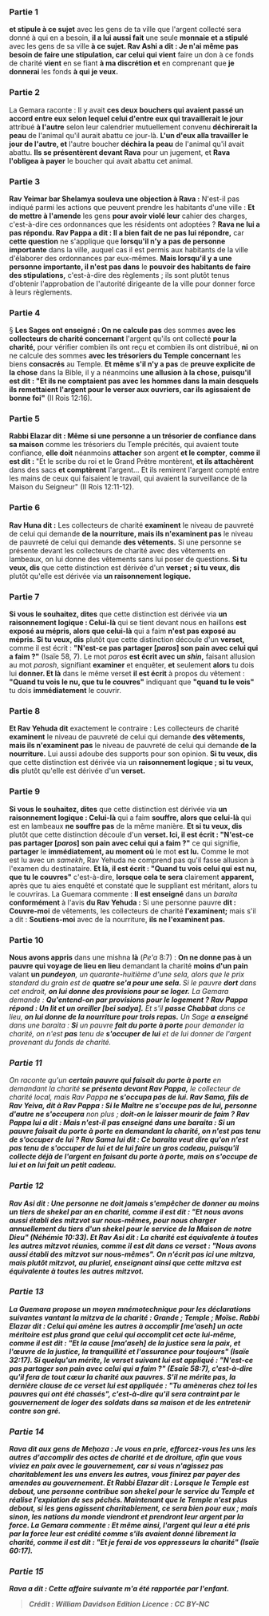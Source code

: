 
### Partie 1
<b>et stipule à ce sujet</b> avec les gens de ta ville que l'argent collecté sera donné à qui en a besoin, <b>il a lui aussi fait</b> une seule <b>monnaie et a stipulé</b> avec les gens de sa ville <b>à ce sujet. Rav Ashi a dit : Je n'ai même pas besoin de faire une stipulation, car celui qui vient</b> faire un don à ce fonds de charité <b>vient</b> en se fiant <b>à ma discrétion et</b> en comprenant que <b>je donnerai</b> les fonds <b>à qui je veux.</b>

### Partie 2
La Gemara raconte : Il y avait <b>ces deux bouchers qui avaient passé un accord entre eux selon lequel celui d'entre eux qui travaillerait le jour</b> attribué <b>à l'autre</b> selon leur calendrier mutuellement convenu <b>déchirerait la peau</b> de l'animal qu'il aurait abattu ce jour-là. <b>L'un d'eux alla travailler le jour de l'autre, et</b> l'autre boucher <b>déchira la peau</b> de l'animal qu'il avait abattu. <b>Ils se présentèrent devant Rava</b> pour un jugement, et <b>Rava l'obligea à payer</b> le boucher qui avait abattu cet animal.

### Partie 3
<b>Rav Yeimar bar Shelamya souleva une objection à Rava :</b> N'est-il pas indiqué parmi les actions que peuvent prendre les habitants d'une ville : <b>Et de mettre à l'amende</b> les gens <b>pour avoir violé leur</b> cahier des charges, c'est-à-dire ces ordonnances que les résidents ont adoptées ? <b>Rava ne lui a pas répondu. Rav Pappa a dit : Il a bien fait de ne pas lui répondre,</b> car <b>cette question</b> ne s'applique que <b>lorsqu'il n'y a pas de personne importante</b> dans la ville, auquel cas il est permis aux habitants de la ville d'élaborer des ordonnances par eux-mêmes. <b>Mais lorsqu'il y a une personne importante, il n'est pas dans</b> le <b>pouvoir des habitants de faire des stipulations,</b> c'est-à-dire des règlements ; ils sont plutôt tenus d'obtenir l'approbation de l'autorité dirigeante de la ville pour donner force à leurs règlements.

### Partie 4
§ <b>Les Sages ont enseigné : On ne calcule pas</b> des sommes <b>avec les collecteurs de charité concernant</b> l'argent qu'ils ont collecté <b>pour la charité,</b> pour vérifier combien ils ont reçu et combien ils ont distribué, <b>ni</b> on ne calcule des sommes <b>avec les <b>trésoriers</b> du Temple concernant</b> les biens <b>consacrés</b> au Temple. <b>Et même s'il n'y a pas</b> de <b>preuve explicite de la chose</b> dans la Bible, il y a néanmoins <b>une allusion à la chose, puisqu'il est dit : "Et ils ne comptaient pas avec les hommes dans la main desquels ils remettaient l'argent pour le verser aux ouvriers, car ils agissaient de bonne foi"</b> (II Rois 12:16).

### Partie 5
<b>Rabbi Elazar dit : Même si une personne a un trésorier de confiance dans sa maison</b> comme les trésoriers du Temple précités, qui avaient toute confiance, <b>elle doit</b> néanmoins <b>attacher</b> son argent <b>et le compter</b>, <b>comme il est dit : </b> "Et le scribe du roi et le Grand Prêtre montèrent, <b>et ils attachèrent</b> dans des sacs <b>et comptèrent</b> l'argent... Et ils remirent l'argent compté entre les mains de ceux qui faisaient le travail, qui avaient la surveillance de la Maison du Seigneur" (II Rois 12:11-12).

### Partie 6
<b>Rav Huna dit :</b> Les collecteurs de charité <b>examinent</b> le niveau de pauvreté de celui qui demande <b>de la nourriture, mais ils n'examinent pas</b> le niveau de pauvreté de celui qui demande <b>des vêtements.</b> Si une personne se présente devant les collecteurs de charité avec des vêtements en lambeaux, on lui donne des vêtements sans lui poser de questions. <b>Si tu veux, dis</b> que cette distinction est dérivée d'un <b>verset ; si tu veux, dis</b> plutôt qu'elle est dérivée via <b>un raisonnement logique.</b>

### Partie 7
<b>Si vous le souhaitez, dites</b> que cette distinction est dérivée via <b>un raisonnement logique : Celui-là</b> qui se tient devant nous en haillons <b>est exposé au mépris, alors que celui-là</b> qui a faim <b>n'est pas exposé au mépris. Si tu veux, dis</b> plutôt que cette distinction découle d'un <b>verset,</b> comme il est écrit : <b>"N'est-ce pas partager [<i>paros</i>] son pain avec celui qui a faim ?"</b> (Isaïe 58, 7). Le mot <i>paros</i> <b>est écrit avec un <i>shin</i>,</b> faisant allusion au mot <i>parosh</i>, signifiant <b>examiner</b> et enquêter, <b>et</b> seulement <b>alors</b> tu dois lui <b>donner. Et là</b> dans le même verset <b>il est écrit</b> à propos du vêtement : <b>"Quand tu vois le nu, que tu le couvres"</b> indiquant que <b>"quand tu le vois"</b> tu dois <b>immédiatement</b> le couvrir.

### Partie 8
<b>Et Rav Yehuda dit</b> exactement le contraire : Les collecteurs de charité <b>examinent</b> le niveau de pauvreté de celui qui demande <b>des vêtements, mais ils n'examinent pas</b> le niveau de pauvreté de celui qui demande <b>de la nourriture.</b> Lui aussi adoube des supports pour son opinion. <b>Si tu veux, dis</b> que cette distinction est dérivée via un <b>raisonnement logique ; si tu veux, dis</b> plutôt qu'elle est dérivée d'un <b>verset.</b>

### Partie 9
<b>Si vous le souhaitez, dites</b> que cette distinction est dérivée via <b>un raisonnement logique : Celui-là</b> qui a faim <b>souffre, alors que celui-là</b> qui est en lambeaux <b>ne souffre pas</b> de la même manière. <b>Et si tu veux, dis</b> plutôt que cette distinction découle d'un <b>verset. Ici, il est écrit : "N'est-ce pas partager [<i>paros</i>] son pain avec celui qui a faim ?"</b> ce qui signifie, <b>partager</b> le <b>immédiatement, au moment où</b> le mot <b>est lu.</b> Comme le mot est lu avec un <i>samekh</i>, Rav Yehuda ne comprend pas qu'il fasse allusion à l'examen du destinataire. <b>Et là, il est écrit : "Quand tu vois celui qui est nu, que tu le couvres"</b> c'est-à-dire, <b>lorsque cela te sera</b> clairement <b>apparent,</b> après que tu aies enquêté et constaté que le suppliant est méritant, alors tu le couvriras. La Guemara commente : <b>Il est enseigné</b> dans un <i>baraita</i> <b>conformément</b> à l'avis <b>du Rav Yehuda :</b> Si une personne pauvre <b>dit : Couvre-moi</b> de vêtements, les collecteurs de charité <b>l'examinent;</b> mais s'il a dit : <b>Soutiens-moi</b> avec de la nourriture, <b>ils ne l'examinent pas.</b>

### Partie 10
<b>Nous avons appris</b> dans une mishna <b>là</b> (<i>Pe'a</i> 8:7) : <b>On ne donne pas à un pauvre qui voyage de lieu en lieu</b> demandant la charité <b>moins d'un pain</b> valant <b>un <i>pundeyon</b>,</b> un quarante-huitième d'une <i>sela</i>, alors que le prix standard du grain est de <b>quatre <i>se'a</i> pour une <i>sela</i>. </b> Si le pauvre <b>dort</b> dans cet endroit, <b>on lui donne des provisions pour se loger.</b> La Gemara demande : <b>Qu'entend-on par <b>provisions pour le logement</b> ? Rav Pappa répond : Un lit et un oreiller [<i>bei sadya</i>].</b> Et s'il <b>passe Chabbat</b> dans ce lieu, <b>on lui donne de la nourriture pour trois repas.</b> Un Sage <b>a enseigné</b> dans une <i>baraita</i> : <b>Si</b> un pauvre <b>fait du porte à porte</b> pour demander la charité, on n'est <b>pas</b> tenu de <b>s'occuper de lui</b> et de lui donner de l'argent provenant du fonds de charité.

### Partie 11
On raconte qu'un <b>certain pauvre qui faisait du porte à porte</b> en demandant la charité <b>se présenta devant Rav Pappa,</b> le collecteur de charité local, mais Rav Pappa <b>ne s'occupa pas de lui. Rav Sama, fils de Rav Yeiva, dit à Rav Pappa : Si le Maître ne s'occupe pas de lui, personne d'autre ne s'occupera</b> non plus ; <b>doit-on le laisser <b>mourir</b> de faim ? Rav Pappa lui a dit : <b>Mais n'est-il pas enseigné</b> dans une <i>baraita</i> : <b>Si</b> un pauvre <b>faisait du porte à porte</b> en demandant la charité, on n'est <b>pas tenu</b> de <b>s'occuper de lui ? </b> Rav Sama lui <b>dit : </b> Ce <i>baraita</i> veut dire qu'on n'est <b>pas</b> tenu de <b>s'occuper de lui</b> et de lui faire <b>un gros cadeau,</b> puisqu'il collecte déjà de l'argent en faisant du porte à porte, <b>mais on s'occupe de lui</b> et on lui fait <b>un petit cadeau.</b>

### Partie 12
<b>Rav Asi dit : Une personne ne doit jamais s'empêcher de donner</b> au moins <b>un tiers de shekel par an</b> en charité, <b>comme il est dit : "Et nous avons aussi établi des mitzvot sur nous-mêmes, pour nous charger annuellement du tiers d'un shekel pour le service de la Maison de notre Dieu"</b> (Néhémie 10:33). <b>Et Rav Asi dit : La charité est équivalente à toutes les</b> autres <b>mitzvot</b> réunies, <b>comme il est dit</b> dans ce verset : <b>"Nous avons aussi établi des mitzvot sur nous-mêmes". On n'écrit pas ici une mitzva, mais</b> plutôt <b>mitzvot,</b> au pluriel, enseignant ainsi que cette mitzva est équivalente à toutes les autres mitzvot.

### Partie 13
La Guemara propose <b>un moyen mnémotechnique</b> pour les déclarations suivantes vantant la mitzva de la charité : <b>Grande ; Temple ; Moïse. Rabbi Elazar dit : Celui qui amène les autres à accomplir [<i>me'aseh</i>]</b> un acte méritoire <b>est plus grand que celui qui accomplit</b> cet acte lui-même, <b>comme il est dit : "Et la cause [<i>ma'aseh</i>] de la justice sera la paix, et l'œuvre de la justice, la tranquillité et l'assurance pour toujours"</b> (Isaïe 32:17). Si quelqu'un <b>mérite,</b> le verset suivant lui est appliqué : <b>"N'est-ce pas partager son pain avec celui qui a faim ?"</b> (Esaïe 58:7), c'est-à-dire qu'il fera de tout cœur la charité aux pauvres. S'il <b>ne mérite pas,</b> la dernière clause de ce verset lui est appliquée : <b>"Tu amèneras chez toi les pauvres qui ont été chassés"</b>, c'est-à-dire qu'il sera contraint par le gouvernement de loger des soldats dans sa maison et de les entretenir contre son gré.

### Partie 14
<b>Rava dit aux gens de Meḥoza : Je vous en prie, efforcez-vous les uns les autres</b> d'accomplir des actes de charité et de droiture, <b>afin que vous</b> viviez en <b>paix avec le gouvernement,</b> car si vous n'agissez pas charitablement les uns envers les autres, vous finirez par payer des amendes au gouvernement. <b>Et Rabbi Elazar dit : Lorsque le Temple est debout, une personne contribue son shekel</b> pour le service du Temple <b>et réalise l'expiation</b> de ses péchés. <b>Maintenant que le Temple n'est plus debout, si</b> les gens <b>agissent charitablement,</b> ce sera <b>bien</b> pour eux ; <b>mais sinon, les nations du monde viendront et prendront</b> leur argent <b>par la force.</b> La Gemara commente : <b>Et même ainsi,</b> l'argent qui leur a été pris par la force <b>leur est crédité comme</b> s'ils avaient donné librement la <b>charité, comme il est dit :</b> "Et je ferai de <b>vos oppresseurs la charité"</b> (Isaïe 60:17).

### Partie 15
<b>Rava a dit : Cette</b> affaire suivante <b>m'a été rapportée</b> par <b>l'enfant</b>.

>Crédit : William Davidson Edition
>Licence : CC BY-NC